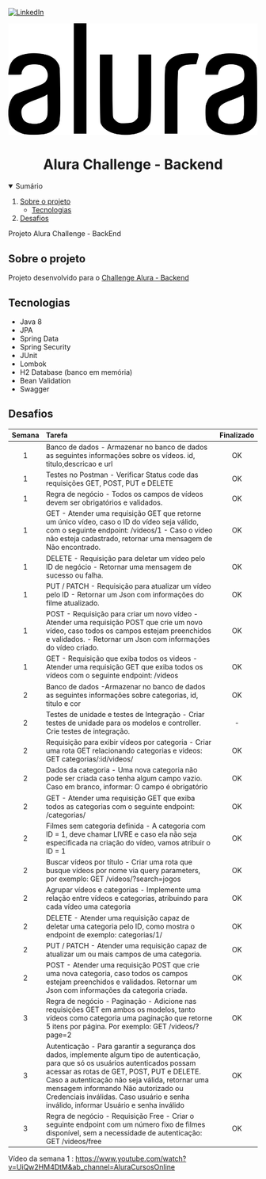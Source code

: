 <!-- PROJECT SHIELDS -->
[![LinkedIn][linkedin-shield]][linkedin-url]


<div align="center">
	<img src="https://github.com/felipefriserio/AluraChallenge2/blob/main/src/main/resources/static/alura_logo.svg" alt="logo">
  	<h1>Alura Challenge - Backend</h1>
</div>
<div>
    <details open="open">
      <summary>Sumário</summary>
      <ol>
        <li>
          <a href="#sobre-o-projeto">Sobre o projeto</a>
          <ul>
            <li><a href="#tecnologias">Tecnologias</a></li>
          </ul>
        </li>
        <li><a href="#desafios">Desafios</a></li>
      </ol>
    </details>

</div>Projeto Alura Challenge - BackEnd


## Sobre o projeto
Projeto desenvolvido para o <a href="https://www.alura.com.br/challenges/back-end/">Challenge Alura - Backend</a>

## Tecnologias 
- Java 8
- JPA
- Spring Data
- Spring Security
- JUnit
- Lombok
- H2 Database (banco em memória)
- Bean Validation
- Swagger 

## Desafios
| Semana | Tarefa | Finalizado |
| :---:   | :---  | :---:  |
| 1 | Banco de dados - Armazenar no banco de dados as seguintes informações sobre os vídeos. id, titulo,descricao e url | OK |
| 1 | Testes no Postman - Verificar Status code das requisições GET, POST, PUT e DELETE | OK |
| 1 | Regra de negócio - Todos os campos de vídeos devem ser obrigatórios e validados. | OK |                                         
| 1 | GET - Atender uma requisição GET que retorne um único vídeo, caso o ID do vídeo seja válido, com o seguinte endpoint:  /videos/1 - Caso o vídeo não esteja cadastrado, retornar uma mensagem de Não encontrado. | OK |
| 1 | DELETE - Requisição para deletar um vídeo pelo ID de negócio - Retornar uma mensagem de sucesso ou falha. | OK |
| 1 | PUT / PATCH - Requisição para atualizar um vídeo pelo ID - Retornar um Json com informações do filme atualizado. | OK |
| 1 | POST - Requisição para criar um novo vídeo - Atender uma requisição POST que crie um novo vídeo, caso todos os campos estejam preenchidos e validados. - Retornar um Json com informações do vídeo criado. | OK |
| 1 | GET - Requisição que exiba todos os videos - Atender uma requisição GET que exiba todos os vídeos com o seguinte endpoint: /videos  | OK |
| 2 | Banco de dados -Armazenar no banco de dados as seguintes informações sobre categorias, id, titulo e cor | OK |                                         
| 2 | Testes de unidade e testes de Integração - Criar testes de unidade para os modelos e controller. Crie testes de integração. | - |                                            
| 2 | Requisição para exibir vídeos por categoria - Criar uma rota GET relacionando categorias e videos: GET categorias/:id/videos/ | OK |                                            
| 2 | Dados da categoria - Uma nova categoria não pode ser criada caso tenha algum campo vazio. Caso em branco, informar: O campo é obrigatório | OK |
| 2 | GET - Atender uma requisição GET que exiba todos as categorias com o seguinte endpoint: /categorias/ | OK |
| 2 | Filmes sem categoria definida - A categoria com ID = 1, deve chamar LIVRE e caso ela não seja especificada na criação do vídeo, vamos atribuir o ID = 1 | OK |                                         
| 2 | Buscar vídeos por título - Criar uma rota que busque vídeos por nome via query parameters, por exemplo: GET /videos/?search=jogos | OK |                                           
| 2 | Agrupar vídeos e categorias - Implemente uma relação entre vídeos e categorias, atribuindo para cada vídeo uma categoria | OK |
| 2 | DELETE - Atender uma requisição capaz de deletar uma categoria pelo ID, como mostra o endpoint de exemplo: categorias/1/ | OK |
| 2 | PUT / PATCH - Atender uma requisição capaz de atualizar um ou mais campos de uma categoria. | OK |
| 2 | POST - Atender uma requisição POST que crie uma nova categoria, caso todos os campos estejam preenchidos e validados. Retornar um Json com informações da categoria criada. | OK |
| 3 | Regra de negócio - Paginação -  Adicione nas requisições GET em ambos os modelos, tanto vídeos como categoria uma paginação que retorne 5 itens por página. Por exemplo: GET /videos/?page=2  | OK |
| 3 | Autenticação - Para garantir a segurança dos dados, implemente algum tipo de autenticação, para que só os usuários autenticados possam acessar as rotas de GET, POST, PUT e DELETE. Caso a autenticação não seja válida, retornar uma mensagem informando Não autorizado ou Credenciais inválidas. Caso usuário e senha inválido, informar Usuário e senha inválido | OK | 
| 3 | Regra de negócio - Requisição Free - Criar o seguinte endpoint com um número fixo de filmes disponível, sem a necessidade de autenticação: GET /videos/free | OK |



Vídeo da semana 1 : 
https://www.youtube.com/watch?v=UiQw2HM4DtM&ab_channel=AluraCursosOnline


<!-- MARKDOWN LINKS-->
[linkedin-shield]: https://img.shields.io/badge/-LinkedIn-black.svg?style=for-the-badge&logo=linkedin&colorB=555
[linkedin-url]: https://www.linkedin.com/in/felipe-riserio/